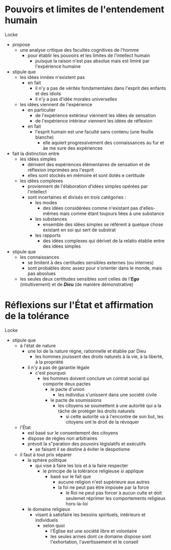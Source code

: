 # Pouvoirs et limites de l'entendement humain

Locke
- propose
  - une analyse critique des facultés cognitives de l'homme
    - pour établir les pouvoirs et les limites de l'intellect humain
      - puisque la raison n'est pas absolue mais est limiré par l'expérience humaine
- stipule que
  - les idées innées n'existent pas
    - en fait
      - il n'y a pas de vérités fondamentales dans l'esprit des enfants et des idiots
      - il n'y a pas d'idée morales universelles
  - les idées viennent de l'expérience
    - en particulier
      - de l'expérience extérieur viennent les idées de sensation
      - de l'expérience intérieur viennent les idées de réflexion
    - en fait
      - l'esprit humain est une faculté sans contenu (une feuille blanche)
        - elle aquiert progressivement des connaissances au fur et àe me sure des expériences
- fait la distinction entre
  - les idées simples
    - dérivent des expériences élémentaires de sensation et de réflexion imprimées ans l'esprit
    - elles sont stockés en mémoire et sont dotés e certitude
  - les idées complexes
    - proviennent de l'élaboration d'idées simples opérées par l'intellect
    - sont incertaines et divisés en trois catégories :
      - les modes
        - des idées considérées comme n'existant pas d'elles-mêmes mais comme étant toujours liées à une substance
      - les substances
        - ensemble des idées simples se référent à quelque chose existant en soi qui sert de substrat   
      - les rapports
        - des idées complexes qui dérivet de la relatio établie entre des idées simples  
- stipule que
  - les connaissances
    - se limitent à des certitudes sensibles externes (ou internes) 
    - sont probables donc assez pour s'orienter dans le monde, mais pas absolues
  - les seules deux certitudes sensibles sont celles de l'***Ego*** (intuitivement) et de ***Dieu*** (de manière démonstrative)  


# Réflexions sur l'État et affirmation de la tolérance

Locke
- stipule que
  - à l'état de nature
    - une loi de la nature règne, rationnelle et établie par Dieu
      - les hommes jouissent des droits naturels à la vie, à la liberté, à la propriété
    - il n'y a pas de garantie légale
      - c'est pourquoi
        - les hommes doivent conclure un contrat social qui comporte deux pactes
          - le pacte d'union
            - les individus s'unissent dans une société civile
          - le pacte de soumissions
            - les citoyens se soumettent à une autorité qui a la tâche de protéger les droits naturels
              - si cette autorité va à l'encontre de son but, les citoyens ont le droit de la révoquer
  - l'État
    - est basé sur le consentement des citoyens
    - dispose de règles non arbitraires
    - prévoit la s"paration des pouvoirs législatifs et exécutifs
      - se faisant il se destine à éviter le despotisme
  - il faut à tout prix séparer
    - la sphère politique
      - qui vise à faire les lois et à la faire respecter
        - le principe de la tolérance religieuse si applique 
          - basé sur le fait que
            - aucune religion n'est supérieure aux autres
            - la foi ne peut pas être imposée par la force
              - le Roi ne peut pas forcer à aucun culte et doit seulemet réprimer les comportements religieux hors-la-loi
    - le domaine religieux
      - visant à satisfaire les besoins spirituels, intérieurs et individuels
        - selon quoi
          - l'Église est une société libre et volontaire
          - les seules armes dont ce domaine dispose sont l'exhortation, l'avertissement et le conseil                          

